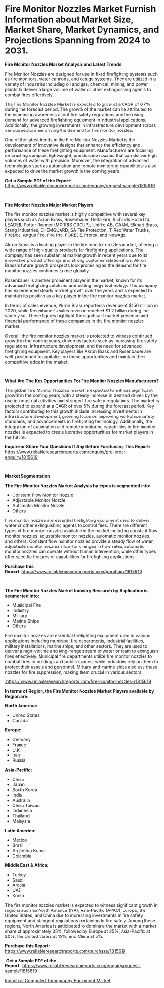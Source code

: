 <p><h1>Fire Monitor Nozzles Market Furnish Information about Market Size, Market Share, Market Dynamics, and Projections Spanning from 2024 to 2031.</h1></p><p><strong>Fire Monitor Nozzles Market Analysis and Latest Trends</strong></p>
<p><p>Fire Monitor Nozzles are designed for use in fixed firefighting systems such as fire monitors, water cannons, and deluge systems. They are utilized in a variety of industries including oil and gas, chemical, mining, and power plants to deliver a large volume of water or other extinguishing agents to combat fires effectively. </p><p>The Fire Monitor Nozzles Market is expected to grow at a CAGR of 6.7% during the forecast period. The growth of the market can be attributed to the increasing awareness about fire safety regulations and the rising demand for advanced firefighting equipment in industrial applications. Additionally, the growing investments in infrastructure development across various sectors are driving the demand for fire monitor nozzles.</p><p>One of the latest trends in the Fire Monitor Nozzles Market is the development of innovative designs that enhance the efficiency and performance of these firefighting equipment. Manufacturers are focusing on creating compact, lightweight, and durable nozzles that can deliver high volumes of water with precision. Moreover, the integration of advanced technologies such as automation and remote monitoring capabilities is also expected to drive the market growth in the coming years.</p></p>
<p><strong>Get a Sample PDF of the Report:&nbsp;</strong> <a href="https://www.reliableresearchreports.com/enquiry/request-sample/1815619">https://www.reliableresearchreports.com/enquiry/request-sample/1815619</a></p>
<p>&nbsp;</p>
<p><strong>Fire Monitor Nozzles Major Market Players</strong></p>
<p><p>The fire monitor nozzles market is highly competitive with several key players such as Akron Brass, Rosenbauer, Delta Fire, Richards Hose Ltd, LEADER, Potter Roemer (MORRIS GROUP), Unifire AB, GAAM, Elkhart Brass, Stang Industries, CHEMGUARD, SA Fire Protection, T-Rex Water Trucks, FireDos, Angus Fire, Fire Pro, FOREDE, Protek, and NewAge.</p><p>Akron Brass is a leading player in the fire monitor nozzles market, offering a wide range of high-quality products for firefighting applications. The company has seen substantial market growth in recent years due to its innovative product offerings and strong customer relationships. Akron Brass's future growth prospects look promising as the demand for fire monitor nozzles continues to rise globally.</p><p>Rosenbauer is another prominent player in the market, known for its advanced firefighting solutions and cutting-edge technology. The company has experienced steady market growth over the years and is expected to maintain its position as a key player in the fire monitor nozzles market.</p><p>In terms of sales revenue, Akron Brass reported a revenue of $150 million in 2020, while Rosenbauer's sales revenue reached $1.2 billion during the same year. These figures highlight the significant market presence and financial performance of these companies in the fire monitor nozzles market.</p><p>Overall, the fire monitor nozzles market is projected to witness continued growth in the coming years, driven by factors such as increasing fire safety regulations, infrastructure development, and the need for advanced firefighting equipment. Key players like Akron Brass and Rosenbauer are well-positioned to capitalize on these opportunities and maintain their competitive edge in the market.</p></p>
<p>&nbsp;</p>
<p><strong>What Are The Key Opportunities For Fire Monitor Nozzles Manufacturers?</strong></p>
<p><p>The global Fire Monitor Nozzles market is expected to witness significant growth in the coming years, with a steady increase in demand driven by the rise in industrial activities and stringent fire safety regulations. The market is projected to expand at a CAGR of over 5% during the forecast period. Key factors contributing to this growth include increasing investments in infrastructure development, growing focus on improving workplace safety standards, and advancements in firefighting technology. Additionally, the integration of automation and remote monitoring capabilities in fire monitor nozzles is expected to create lucrative opportunities for market players in the future.</p></p>
<p><strong>Inquire or Share Your Questions If Any Before Purchasing This Report:</strong> <a href="https://www.reliableresearchreports.com/enquiry/pre-order-enquiry/1815619">https://www.reliableresearchreports.com/enquiry/pre-order-enquiry/1815619</a></p>
<p>&nbsp;</p>
<p><strong>Market Segmentation</strong></p>
<p><strong>The Fire Monitor Nozzles Market Analysis by types is segmented into:</strong></p>
<p><ul><li>Constant Flow Monitor Nozzle</li><li>Adjustable Monitor Nozzle</li><li>Automatic Monitor Nozzle</li><li>Others</li></ul></p>
<p><p>Fire monitor nozzles are essential firefighting equipment used to deliver water or other extinguishing agents to control fires. There are different types of fire monitor nozzles available in the market including constant flow monitor nozzles, adjustable monitor nozzles, automatic monitor nozzles, and others. Constant flow monitor nozzles provide a steady flow of water, adjustable monitor nozzles allow for changes in flow rates, automatic monitor nozzles can operate without human intervention, while other types offer specific features or capabilities for firefighting applications.</p></p>
<p><strong>Purchase this Report:&nbsp;</strong><a href="https://www.reliableresearchreports.com/purchase/1815619">https://www.reliableresearchreports.com/purchase/1815619</a></p>
<p>&nbsp;</p>
<p><strong>The Fire Monitor Nozzles Market Industry Research by Application is segmented into:</strong></p>
<p><ul><li>Municipal Fire</li><li>Industry</li><li>Military</li><li>Marine Ships</li><li>Others</li></ul></p>
<p><p>Fire monitor nozzles are essential firefighting equipment used in various applications including municipal fire departments, industrial facilities, military installations, marine ships, and other sectors. They are used to deliver a high-volume and long-range stream of water or foam to extinguish fires effectively. Municipal fire departments utilize fire monitor nozzles to combat fires in buildings and public spaces, while industries rely on them to protect their assets and personnel. Military and marine ships also use these nozzles for fire suppression, making them crucial in various sectors.</p></p>
<p><a href="https://www.reliableresearchreports.com/fire-monitor-nozzles-r1815619">&nbsp;https://www.reliableresearchreports.com/fire-monitor-nozzles-r1815619</a></p>
<p><strong>In terms of Region, the Fire Monitor Nozzles Market Players available by Region are:</strong></p>
<p>
    <p> <strong> North America: </strong>
        <ul>
            <li>United States</li>
            <li>Canada</li>
        </ul>
        </p> 
    <p> <strong> Europe: </strong>
        <ul>
            <li>Germany</li>
            <li>France</li>
            <li>U.K.</li>
            <li>Italy</li>
            <li>Russia</li>
        </ul>
        </p> 
    <p> <strong> Asia-Pacific: </strong>
        <ul>
            <li>China</li>
            <li>Japan</li>
            <li>South Korea</li>
            <li>India</li>
            <li>Australia</li>
            <li>China Taiwan</li>
            <li>Indonesia</li>
            <li>Thailand</li>
            <li>Malaysia</li>
        </ul>
        </p> 
    <p> <strong> Latin America: </strong>
        <ul>
            <li>Mexico</li>
            <li>Brazil</li>
            <li>Argentina Korea</li>
            <li>Colombia</li>
        </ul>
        </p> 
    <p> <strong> Middle East & Africa: </strong>
        <ul>
            <li>Turkey</li>
            <li>Saudi</li>
            <li>Arabia</li>
            <li>UAE</li>
            <li>Korea</li>
        </ul>
    </p>
    </p>
<p><p>The fire monitor nozzles market is expected to witness significant growth in regions such as North America (NA), Asia-Pacific (APAC), Europe, the United States, and China due to increasing investments in fire safety equipment and stringent regulations pertaining to fire safety. Among these regions, North America is anticipated to dominate the market with a market share of approximately 35%, followed by Europe at 25%, Asia-Pacific at 20%, the United States at 15%, and China at 5%.</p></p>
<p><strong>Purchase this Report: </strong><a href="https://www.reliableresearchreports.com/purchase/1815619">https://www.reliableresearchreports.com/purchase/1815619</a></p>
<p>&nbsp;<strong>Get a Sample PDF of the Report:&nbsp;&nbsp;</strong><a href="https://www.reliableresearchreports.com/enquiry/request-sample/1815619">https://www.reliableresearchreports.com/enquiry/request-sample/1815619</a></p>
<p><strong></strong></p>
<p><p><a href="https://github.com/susanjprice2023/Market-Research-Report-List-1/blob/main/industrial-computed-tomography-equipment-market.md">Industrial Computed Tomography Equipment Market</a></p></p>